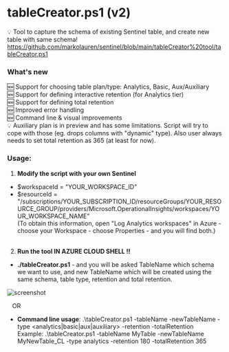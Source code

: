 # tableCreator.ps1 (v2)
💡 Tool to capture the schema of existing Sentinel table, and create new table with same schema!
https://github.com/markolauren/sentinel/blob/main/tableCreator%20tool/tableCreator.ps1

### What's new
🆕 Support for choosing table plan/type: Analytics, Basic, Aux/Auxiliary <br/>
🆕 Support for defining interactive retention (for Analytics tier) <br/>
🆕 Support for defining total retention <br/>
🆕 Improved error handling <br/>
🆕 Command line & visual improvements <br/>
💡 Auxiliary plan is in preview and has some limitations. Script will try to cope with those (eg. drops columns with "dynamic" type). Also user always needs to set total retention as 365 (at least for now). <br/>

### Usage:

1) **Modify the script with your own Sentinel**

- $workspaceId = "YOUR_WORKSPACE_ID"<br/>
- $resourceId = "/subscriptions/YOUR_SUBSCRIPTION_ID/resourceGroups/YOUR_RESOURCE_GROUP/providers/Microsoft.OperationalInsights/workspaces/YOUR_WORKSPACE_NAME"<br/>
 (To obtain this information, open "Log Analytics workspaces" in Azure - choose your Workspace - choose Properties - and you will find both.)<br/><br/>

2) **Run the tool IN AZURE CLOUD SHELL !!**

- **./tableCreator.ps1** - and you will be asked TableName which schema we want to use, and new TableName which will be created using the same schema, table type, retention and total retention.

![screenshot](https://github.com/user-attachments/assets/951c0756-0bf8-474f-9712-9308c066d879)

&nbsp;&nbsp;&nbsp;OR

- **Command line usage**: .\tableCreator.ps1 -tableName <TableName> -newTableName <NewTableName> -type <analytics|basic|aux|auxiliary> -retention <RetentionInDays> -totalRetention <TotalRetentionInDays><br/>
Example: .\tableCreator.ps1 -tableName MyTable -newTableName MyNewTable_CL -type analytics -retention 180 -totalRetention 365
